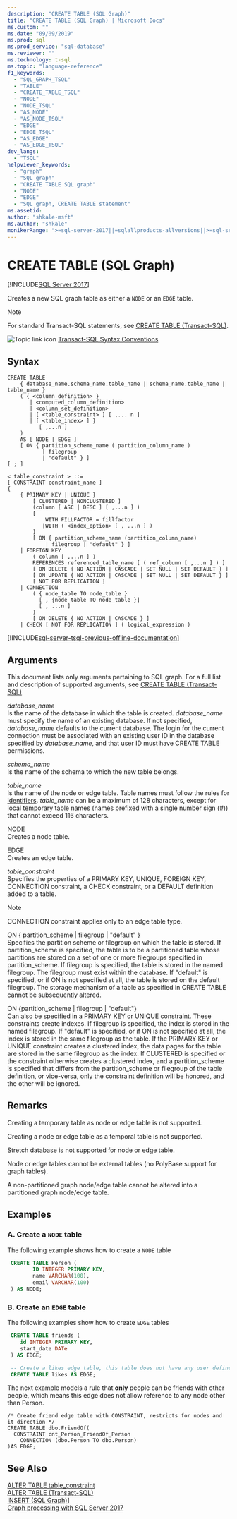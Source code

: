 ```yaml
---
description: "CREATE TABLE (SQL Graph)"
title: "CREATE TABLE (SQL Graph) | Microsoft Docs"
ms.custom: ""
ms.date: "09/09/2019"
ms.prod: sql
ms.prod_service: "sql-database"
ms.reviewer: ""
ms.technology: t-sql
ms.topic: "language-reference"
f1_keywords: 
  - "SQL_GRAPH_TSQL"
  - "TABLE"
  - "CREATE_TABLE_TSQL"
  - "NODE"
  - "NODE_TSQL"
  - "AS_NODE"
  - "AS_NODE_TSQL"
  - "EDGE"
  - "EDGE_TSQL"
  - "AS_EDGE"
  - "AS_EDGE_TSQL"
dev_langs: 
  - "TSQL"
helpviewer_keywords: 
  - "graph"
  - "SQL graph"
  - "CREATE TABLE SQL graph"
  - "NODE"
  - "EDGE"
  - "SQL graph, CREATE TABLE statement"
ms.assetid: 
author: "shkale-msft"
ms.author: "shkale"
monikerRange: ">=sql-server-2017||=sqlallproducts-allversions||>=sql-server-linux-2017||=azuresqldb-mi-current"
---
```

# CREATE TABLE (SQL Graph)
[!INCLUDE[SQL Server 2017](../../includes/applies-to-version/sqlserver2017.md)]

Creates a new SQL graph table as either a `NODE` or an `EDGE` table. 
  
> [!NOTE]   
>  For standard Transact-SQL statements, see [CREATE TABLE (Transact-SQL)](../../t-sql/statements/create-table-transact-sql.md).
  
 ![Topic link icon](../../database-engine/configure-windows/media/topic-link.gif "Topic link icon") [Transact-SQL Syntax Conventions](../../t-sql/language-elements/transact-sql-syntax-conventions-transact-sql.md)  
  
## Syntax  
  
```syntaxsql
CREATE TABLE   
    { database_name.schema_name.table_name | schema_name.table_name | table_name }
    ( { <column_definition> } 
       | <computed_column_definition>
       | <column_set_definition>
       | [ <table_constraint> ] [ ,... n ]
       | [ <table_index> ] }
          [ ,...n ]
    )   
    AS [ NODE | EDGE ]
    [ ON { partition_scheme_name ( partition_column_name )
           | filegroup
           | "default" } ]
[ ; ] 

< table_constraint > ::=
[ CONSTRAINT constraint_name ]
{
    { PRIMARY KEY | UNIQUE }
        [ CLUSTERED | NONCLUSTERED ]
        (column [ ASC | DESC ] [ ,...n ] )
        [
            WITH FILLFACTOR = fillfactor
           |WITH ( <index_option> [ , ...n ] )
        ]
        [ ON { partition_scheme_name (partition_column_name)
            | filegroup | "default" } ]
    | FOREIGN KEY
        ( column [ ,...n ] )
        REFERENCES referenced_table_name [ ( ref_column [ ,...n ] ) ]
        [ ON DELETE { NO ACTION | CASCADE | SET NULL | SET DEFAULT } ]
        [ ON UPDATE { NO ACTION | CASCADE | SET NULL | SET DEFAULT } ]
        [ NOT FOR REPLICATION ]
    | CONNECTION
        ( { node_table TO node_table } 
          [ , {node_table TO node_table }]
          [ , ...n ]
        )
        [ ON DELETE { NO ACTION | CASCADE } ]
    | CHECK [ NOT FOR REPLICATION ] ( logical_expression )
```  
  
  
[!INCLUDE[sql-server-tsql-previous-offline-documentation](../../includes/sql-server-tsql-previous-offline-documentation.md)]

## Arguments
This document lists only arguments pertaining to SQL graph. For a full list and description of supported arguments, see [CREATE TABLE (Transact-SQL)](../../t-sql/statements/create-table-transact-sql.md)

 *database_name*    
 Is the name of the database in which the table is created. *database_name* must specify the name of an existing database. If not specified, *database_name* defaults to the current database. The login for the current connection must be associated with an existing user ID in the database specified by *database_name*, and that user ID must have CREATE TABLE permissions.  
  
 *schema_name*    
 Is the name of the schema to which the new table belongs.  
  
 *table_name*      
 Is the name of the node or edge table. Table names must follow the rules for [identifiers](../../relational-databases/databases/database-identifiers.md). *table_name* can be a maximum of 128 characters, except for local temporary table names (names prefixed with a single number sign (#)) that cannot exceed 116 characters.  
  
 NODE   
 Creates a node table.

 EDGE  
 Creates an edge table.  
 
 *table_constraint*   
 Specifies the properties of a PRIMARY KEY, UNIQUE, FOREIGN KEY, CONNECTION constraint, a CHECK constraint, or a DEFAULT definition added to a table.
 
 > [!NOTE]   
 > CONNECTION constraint applies only to an edge table type.
 
 ON { partition_scheme | filegroup | "default" }    
 Specifies the partition scheme or filegroup on which the table is stored. If partition_scheme is specified, the table is to be a   partitioned table whose partitions are stored on a set of one or more filegroups specified in partition_scheme. If filegroup is specified, the table is stored in the named filegroup. The filegroup must exist within the database. If "default" is specified, or if ON is not specified at all, the table is stored on the default filegroup. The storage mechanism of a table as specified in CREATE TABLE cannot be subsequently altered.

 ON {partition_scheme | filegroup | "default"}    
 Can also be specified in a PRIMARY KEY or UNIQUE constraint. These constraints create  indexes. If filegroup is specified, the index is stored in the named filegroup. If "default" is specified, or if ON is not specified at all, the index is stored in the same filegroup as the table. If the PRIMARY KEY or UNIQUE constraint creates a clustered index, the data pages for the table are stored in the same filegroup as the index. If CLUSTERED is specified or the constraint otherwise creates a clustered index, and a partition_scheme is specified that differs from the partition_scheme or filegroup of the table definition, or vice-versa, only the constraint definition will be honored, and the other will be ignored.
  
## Remarks

Creating a temporary table as node or edge table is not supported.  

Creating a node or edge table as a temporal table is not supported.

Stretch database is not supported for node or edge table.

Node or edge tables cannot be external tables (no PolyBase support for graph tables). 

A non-partitioned graph node/edge table cannot be altered into a partitioned graph node/edge table. 
  
 
## Examples  
  
### A. Create a `NODE` table
 The following example shows how to create a `NODE` table

```sql
 CREATE TABLE Person (
        ID INTEGER PRIMARY KEY, 
        name VARCHAR(100), 
        email VARCHAR(100)
 ) AS NODE;
```

### B. Create an `EDGE` table
The following examples show how to create `EDGE` tables

```sql
 CREATE TABLE friends (
    id INTEGER PRIMARY KEY,
    start_date DATe
 ) AS EDGE;
```

```sql
 -- Create a likes edge table, this table does not have any user defined attributes   
 CREATE TABLE likes AS EDGE;
```

The next example models a rule that **only** people can be friends with other people, which means this edge does not allow reference to any node other than Person.

```
/* Create friend edge table with CONSTRAINT, restricts for nodes and it direction */
CREATE TABLE dbo.FriendOf(
  CONSTRAINT cnt_Person_FriendOf_Person
    CONNECTION (dbo.Person TO dbo.Person) 
)AS EDGE;
```


## See Also 
 [ALTER TABLE table_constraint](../../t-sql/statements/alter-table-table-constraint-transact-sql.md)   
 [ALTER TABLE &#40;Transact-SQL&#41;](../../t-sql/statements/alter-table-transact-sql.md)   
 [INSERT (SQL Graph)](../../t-sql/statements/insert-sql-graph.md)]  
 [Graph processing with SQL Server 2017](../../relational-databases/graphs/sql-graph-overview.md)

